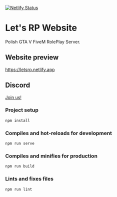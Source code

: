 [![Netlify Status](https://api.netlify.com/api/v1/badges/82186251-f01f-45ad-bd53-a3e684bed726/deploy-status)](https://app.netlify.com/sites/cyberpunk-date/deploys)

# Let's RP Website

Polish GTA V FiveM RolePlay Server.

## Website preview
https://letsrp.netlify.app

## Discord
[Join us!](https://discord.gg/Ffrh3KY)

### Project setup
```
npm install
```

### Compiles and hot-reloads for development
```
npm run serve
```

### Compiles and minifies for production
```
npm run build
```

### Lints and fixes files
```
npm run lint
```
